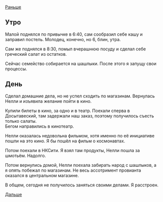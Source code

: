 [Раньше](2019.09.27.md)

## Утро
Малой поднялся по привычке в 6:40, сам сообразил себе кашу и заправил постель. Молодец, конечно, но 6, блин, утра.  

Сам же поднялся в 8:30, помыл вчерашнюю посуду и сделал себе греческий салат из остатков.

Сейчас семейство собирается на шашлыки. После этого я запущу свои процессы.
## День
Сделал домашние дела, но не успел сходить по магазинам. Вернулась Нелли и изъявила желание пойти в кино.

Купили билеты в кино, за одно и в театр. Поехали сперва в Досытавеский, там задержали наш заказ, поэтому получилось съесть только салаты.  
Бегом направились в кинотеатр.

Нелли оказалась недовольна фильмом, хотя именно по её инициативе пошли на это кино. Я бы пошёл на фильм о космонавтах.

Потом поехали в НКСити. Я взял там продукты, Нелли пошла за шмотьём. Надолго.

Потом вернулись домой, Нелли поехала забирать народ с шашлыков, а я опять побежал по магазинам. Не весь ассотримент провианта оказался в центральном магазине.

В общем, сегодня не получилось заняться своими делами. Я расстроен.

[Дальше](2019.09.29.md)